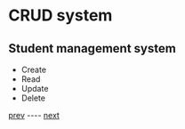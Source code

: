 # CRUD system
## Student management system
- Create
- Read
- Update
- Delete


[prev](https://github.com/no0g/webdev-rubick-workshop/blob/master/Workshop/10%20-%20Requirements/12%20-%20Software.md) ---- [next](https://github.com/no0g/webdev-rubick-workshop/blob/master/Workshop/20%20-%20Hands%20on/22%20-%20komponennya%20apa%20aj.md)